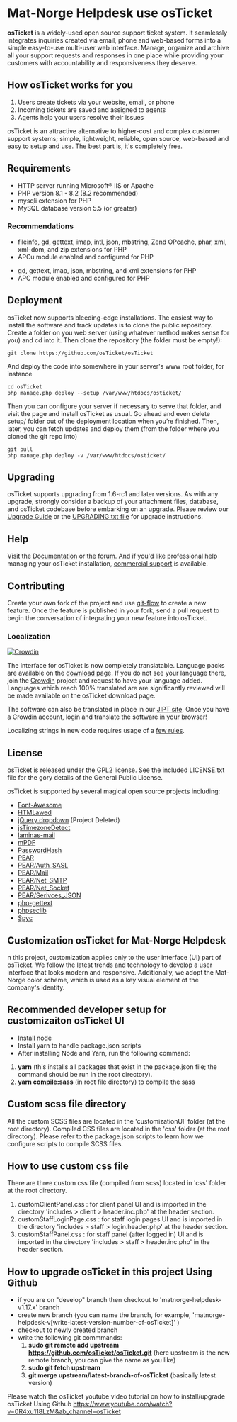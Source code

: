 # Mat-Norge Helpdesk use osTicket

**osTicket** is a widely-used open source support ticket system. It seamlessly
integrates inquiries created via email, phone and web-based forms into a
simple easy-to-use multi-user web interface. Manage, organize and archive
all your support requests and responses in one place while providing your
customers with accountability and responsiveness they deserve.

## How osTicket works for you

1. Users create tickets via your website, email, or phone
1. Incoming tickets are saved and assigned to agents
1. Agents help your users resolve their issues

osTicket is an attractive alternative to higher-cost and complex customer
support systems; simple, lightweight, reliable, open source, web-based and
easy to setup and use. The best part is, it's completely free.

## Requirements

- HTTP server running Microsoft® IIS or Apache
- PHP version 8.1 - 8.2 (8.2 recommended)
- mysqli extension for PHP
- MySQL database version 5.5 (or greater)

### Recommendations

- fileinfo, gd, gettext, imap, intl, json, mbstring, Zend OPcache, phar,
  xml, xml-dom, and zip extensions for PHP
- APCu module enabled and configured for PHP

* gd, gettext, imap, json, mbstring, and xml extensions for PHP
* APC module enabled and configured for PHP

## Deployment

osTicket now supports bleeding-edge installations. The easiest way to
install the software and track updates is to clone the public repository.
Create a folder on you web server (using whatever method makes sense for
you) and cd into it. Then clone the repository (the folder must be empty!):

    git clone https://github.com/osTicket/osTicket

And deploy the code into somewhere in your server's www root folder, for
instance

    cd osTicket
    php manage.php deploy --setup /var/www/htdocs/osticket/

Then you can configure your server if necessary to serve that folder, and
visit the page and install osTicket as usual. Go ahead and even delete
setup/ folder out of the deployment location when you’re finished. Then,
later, you can fetch updates and deploy them (from the folder where you
cloned the git repo into)

    git pull
    php manage.php deploy -v /var/www/htdocs/osticket/

## Upgrading

osTicket supports upgrading from 1.6-rc1 and later versions. As with any
upgrade, strongly consider a backup of your attachment files, database, and
osTicket codebase before embarking on an upgrade. Please review our [Upgrade
Guide](https://docs.osticket.com/en/latest/Getting%20Started/Upgrade%20and%20Migration.html)
or the [UPGRADING.txt file](UPGRADING.txt) for upgrade instructions.

## Help

Visit the [Documentation](https://docs.osticket.com/) or the
[forum](https://forum.osticket.com/). And if you'd like professional help
managing your osTicket installation,
[commercial support](https://osticket.com/support/) is available.

## Contributing

Create your own fork of the project and use
[git-flow](https://github.com/nvie/gitflow) to create a new feature. Once
the feature is published in your fork, send a pull request to begin the
conversation of integrating your new feature into osTicket.

### Localization

[![Crowdin](https://badges.crowdin.net/osticket-official/localized.svg)](https://crowdin.com/project/osticket-official)

The interface for osTicket is now completely translatable. Language packs
are available on the [download page](https://osticket.com/download). If you
do not see your language there, join the [Crowdin](https://crowdin.com/project/osticket-official)
project and request to have your language added. Languages which reach 100%
translated are are significantly reviewed will be made available on the
osTicket download page.

The software can also be translated in place in our [JIPT site](http://jipt.i18n.osticket.com).
Once you have a Crowdin account, login and translate the software in your browser!

Localizing strings in new code requires usage of a [few rules](setup/doc/i18n.md).

## License

osTicket is released under the GPL2 license. See the included LICENSE.txt
file for the gory details of the General Public License.

osTicket is supported by several magical open source projects including:

- [Font-Awesome](https://fontawesome.com/)
- [HTMLawed](https://www.bioinformatics.org/phplabware/internal_utilities/htmLawed)
- [jQuery dropdown](https://labs.abeautifulsite.net/jquery-dropdown/) (Project Deleted)
- [jsTimezoneDetect](https://pellepim.bitbucket.org/jstz/)
- [laminas-mail](https://github.com/laminas/laminas-mail)
- [mPDF](https://github.com/mpdf/mpdf)
- [PasswordHash](https://www.openwall.com/phpass/)
- [PEAR](https://pear.php.net/package/PEAR)
- [PEAR/Auth_SASL](https://pear.php.net/package/Auth_SASL)
- [PEAR/Mail](https://pear.php.net/package/mail)
- [PEAR/Net_SMTP](https://pear.php.net/package/Net_SMTP)
- [PEAR/Net_Socket](https://pear.php.net/package/Net_Socket)
- [PEAR/Serivces_JSON](https://pear.php.net/package/Services_JSON)
- [php-gettext](https://launchpad.net/php-gettext/)
- [phpseclib](https://phpseclib.sourceforge.net/)
- [Spyc](https://github.com/mustangostang/spyc)

## Customization osTicket for Mat-Norge Helpdesk

n this project, customization applies only to the user interface (UI) part of osTicket. We follow the latest trends and technology to develop
a user interface that looks modern and responsive. Additionally, we adopt the Mat-Norge color scheme, which is used as a key visual element of the company's identity.

## Recommended developer setup for customizaiton osTicket UI

- Install node
- Install yarn to handle package.json scripts
- After installing Node and Yarn, run the following command:

1.  **yarn** (this installs all packages that exist in the package.json file; the command should be run in the root directory).
2.  **yarn compile:sass** (in root file directory) to compile the sass

## Custom scss file directory

All the custom SCSS files are located in the 'customizationUI' folder (at the root directory).
Compiled CSS files are located in the 'css' folder (at the root directory). Please refer to the package.json scripts to learn how we configure scripts to compile SCSS files.

## How to use custom css file

There are three custom css file (compiled from scss) located in 'css' folder at the root directory.

1. customClientPanel.css : for client panel UI and is imported in the directory 'includes > client > header.inc.php' at the header section.
2. customStaffLoginPage.css : for staff login pages UI and is imported in the directory 'includes > staff > login.header.php' at the header section.
3. customStaffPanel.css : for staff panel (after logged in) UI and is imported in the directory 'includes > staff > header.inc.php' in the header section.

## How to upgrade osTicket in this project Using Github

- if you are on "develop" branch then checkout to 'matnorge-helpdesk-v1.17.x' branch
- create new branch (you can name the branch, for example, 'matnorge-helpdesk-v[write-latest-version-number-of-osTicket]' )
- checkout to newly created branch
- write the following git commmands:
  1. **sudo git remote add upstream https://github.com/osTicket/osTicket.git** (here upstream is the new remote branch, you can give the name as you like)
  2. **sudo git fetch upstream**
  3. **git merge upstream/latest-branch-of-osTicket** (basically latest version)

Please watch the osTicket youtube video tutorial on how to install/upgrade osTicket Using Github
https://www.youtube.com/watch?v=0R4xu118LzM&ab_channel=osTicket
